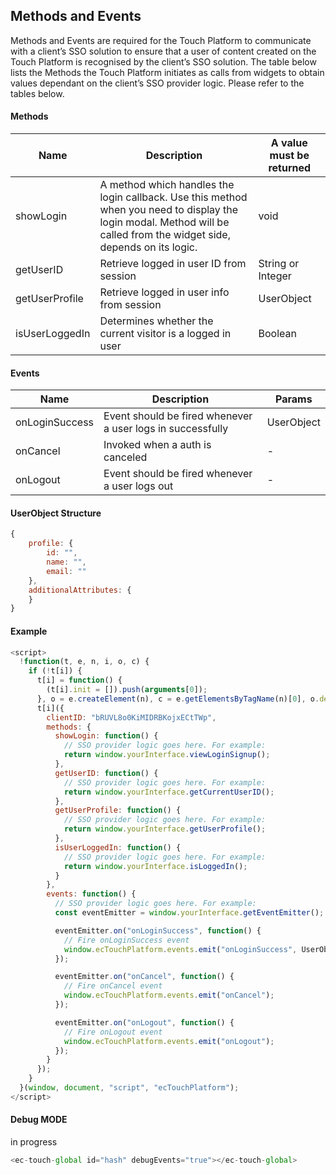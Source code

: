 ## Methods and Events ##

Methods and Events are required for the Touch Platform to communicate with a client’s SSO solution to ensure that a user of content created on the Touch Platform is recognised by the client’s SSO solution.
The table below lists the Methods the Touch Platform initiates as calls from widgets to obtain values dependant on the client’s SSO provider logic.
Please refer to the tables below.

#### Methods ####

Name | Description | A value must be returned
------------ | ------------ | ------------
showLogin | A method which handles the login callback. Use this method when you need to display the login modal. Method will be called from the widget side, depends on its logic. | void
getUserID | Retrieve logged in user ID from session | String or Integer
getUserProfile | Retrieve logged in user info from session | UserObject 
isUserLoggedIn | Determines whether the current visitor is a logged in user | Boolean


#### Events ####

Name | Description | Params
------------ | ------------- | -------------
onLoginSuccess | Event should be fired whenever a user logs in successfully | UserObject
onCancel | Invoked when a auth is canceled | -
onLogout | Event should be fired whenever a user logs out | -


#### UserObject Structure ####

```javascript
{
    profile: {
        id: "",
        name: "",
        email: ""
    },
    additionalAttributes: {
    }
}
```                  
                                  
#### Example ###

```javascript
<script>
  !function(t, e, n, i, o, c) {
    if (!t[i]) {
      t[i] = function() {
        (t[i].init = []).push(arguments[0]);
      }, o = e.createElement(n), c = e.getElementsByTagName(n)[0], o.defer = 1, o.async = 1, o.src = "https://widgets.touch.global/sdk/index.js", c.parentNode.insertBefore(o, c);
      t[i]({
        clientID: "bRUVL8o0KiMIDRBKojxECtTWp",
        methods: {
          showLogin: function() {
            // SSO provider logic goes here. For example:
            return window.yourInterface.viewLoginSignup();
          },
          getUserID: function() {
            // SSO provider logic goes here. For example:
            return window.yourInterface.getCurrentUserID();
          },
          getUserProfile: function() {
            // SSO provider logic goes here. For example:
            return window.yourInterface.getUserProfile();
          },
          isUserLoggedIn: function() {
            // SSO provider logic goes here. For example:
            return window.yourInterface.isLoggedIn();
          }
        },
        events: function() {
          // SSO provider logic goes here. For example:
          const eventEmitter = window.yourInterface.getEventEmitter();

          eventEmitter.on("onLoginSuccess", function() {
            // Fire onLoginSuccess event
            window.ecTouchPlatform.events.emit("onLoginSuccess", UserObject);
          });

          eventEmitter.on("onCancel", function() {
            // Fire onCancel event
            window.ecTouchPlatform.events.emit("onCancel");
          });

          eventEmitter.on("onLogout", function() {
            // Fire onLogout event
            window.ecTouchPlatform.events.emit("onLogout");
          });
        }
      });
    }
  }(window, document, "script", "ecTouchPlatform");
</script>
```

#### Debug MODE ###
in progress
```javascript
<ec-touch-global id="hash" debugEvents="true"></ec-touch-global>
```

